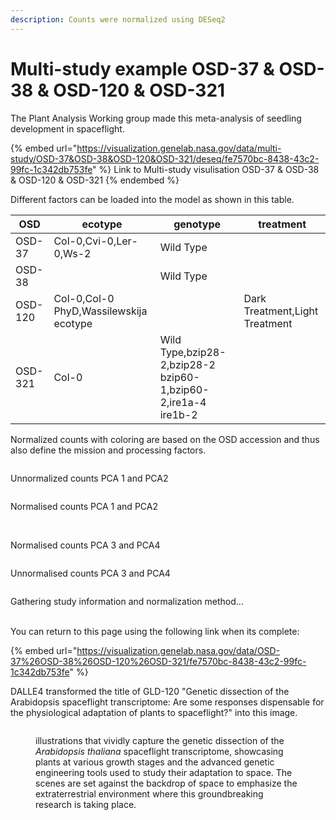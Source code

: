 ```yaml
---
description: Counts were normalized using DESeq2
---
```


# Multi-study example OSD-37 & OSD-38 & OSD-120 & OSD-321

The Plant Analysis Working group made this meta-analysis of seedling development in spaceflight.

{% embed url="https://visualization.genelab.nasa.gov/data/multi-study/OSD-37&OSD-38&OSD-120&OSD-321/deseq/fe7570bc-8438-43c2-99fc-1c342db753fe" %}
Link to Multi-study visulisation OSD-37 & OSD-38 & OSD-120 & OSD-321
{% endembed %}

Different factors can be loaded into the model as shown in this table.

| OSD     | ecotype                                | genotype                                                      | treatment                      |
| ------- | -------------------------------------- | ------------------------------------------------------------- | ------------------------------ |
| OSD-37  | Col-0,Cvi-0,Ler-0,Ws-2                 | Wild Type                                                     |                                |
| OSD-38  |                                        | Wild Type                                                     |                                |
| OSD-120 | Col-0,Col-0 PhyD,Wassilewskija ecotype |                                                               | Dark Treatment,Light Treatment |
| OSD-321 | Col-0                                  | Wild Type,bzip28-2,bzip28-2 bzip60-1,bzip60-2,ire1a-4 ire1b-2 |                                |

Normalized counts with coloring are based on the OSD accession and thus also define the mission and processing factors.

<figure><img src="../../../../OSDR-Tutorial/_build_02/html/_sources/.gitbook/assets/image%20(18).png" alt=""><figcaption></figcaption></figure>

Unnormalized counts PCA 1 and PCA2

<figure><img src="../../../../OSDR-Tutorial/_build_02/html/_sources/.gitbook/assets/image%20(20).png" alt=""><figcaption></figcaption></figure>

Normalised counts PCA 1 and PCA2

<figure><img src="../../../../OSDR-Tutorial/_build_02/html/_sources/.gitbook/assets/image%20(19).png" alt=""><figcaption></figcaption></figure>

\
Normalised counts PCA 3 and PCA4

<figure><img src="../../../../OSDR-Tutorial/_build_02/html/_sources/.gitbook/assets/image%20(21).png" alt=""><figcaption></figcaption></figure>

Unnormalised counts PCA 3 and PCA4

<figure><img src="../../../../OSDR-Tutorial/_build_02/html/_sources/.gitbook/assets/image%20(22).png" alt=""><figcaption></figcaption></figure>

Gathering study information and normalization method...

\
You can return to this page using the following link when its complete:

{% embed url="https://visualization.genelab.nasa.gov/data/OSD-37%26OSD-38%26OSD-120%26OSD-321/fe7570bc-8438-43c2-99fc-1c342db753fe" %}

DALLE4 transformed the title of GLD-120 "Genetic dissection of the Arabidopsis spaceflight transcriptome: Are some responses dispensable for the physiological adaptation of plants to spaceflight?" into this image.

<figure><img src="../../../../OSDR-Tutorial/_build_02/html/_sources/.gitbook/assets/image%20(23).png" alt=""><figcaption><p>illustrations that vividly capture the genetic dissection of the <em>Arabidopsis thaliana</em> spaceflight transcriptome, showcasing plants at various growth stages and the advanced genetic engineering tools used to study their adaptation to space. The scenes are set against the backdrop of space to emphasize the extraterrestrial environment where this groundbreaking research is taking place.</p></figcaption></figure>
